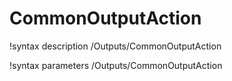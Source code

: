 <!-- MOOSE Documentation Stub: Remove this when content is added. -->

# CommonOutputAction
!syntax description /Outputs/CommonOutputAction

!syntax parameters /Outputs/CommonOutputAction
